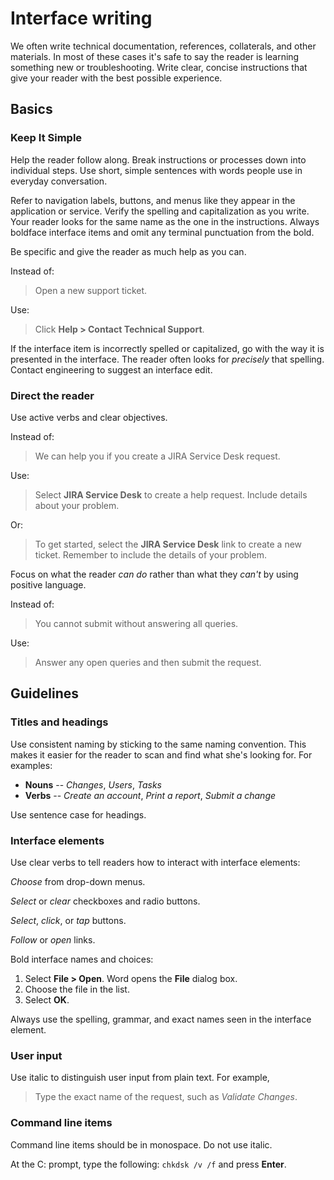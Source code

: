Interface writing
=================

We often write technical documentation, references, collaterals, and other materials.
In most of these cases it's safe to say the reader is
learning something new or troubleshooting. Write clear, concise
instructions that give your reader with the best possible experience.

Basics
------

### Keep It Simple

Help the reader follow along. Break instructions or processes down into
individual steps. Use short, simple sentences with words people use in
everyday conversation.

Refer to navigation labels, buttons, and menus like they appear in the
application or service. Verify the spelling and capitalization as you write. Your 
reader looks for the same name as the one in the instructions. Always boldface
interface items and omit any terminal punctuation from the bold. 

Be specific and give the reader as much help as you can.

Instead of:

> Open a new support ticket.

Use:

> Click **Help > Contact Technical Support**.

If the interface item is incorrectly spelled or capitalized, go with the way it
is presented in the interface. The reader often looks for *precisely* that spelling. 
Contact engineering to suggest an interface edit. 

### Direct the reader

Use active verbs and clear objectives.

Instead of:

> We can help you if you create a JIRA Service Desk request.

Use:

> Select **JIRA Service Desk** to create a help request. Include details
> about your problem.

Or:

> To get started, select the **JIRA Service Desk** link to create a new
> ticket. Remember to include the details of your problem.

Focus on what the reader *can do* rather than what they
*can't* by using positive language.

Instead of:

> You cannot submit without answering all queries.

Use:

> Answer any open queries and then submit the request.

Guidelines
----------

### Titles and headings

Use consistent naming by sticking to the same naming convention. This
makes it easier for the reader to scan and find what she's looking for.
For examples:

-   **Nouns** -- *Changes*, *Users*, *Tasks*
-   **Verbs** -- *Create an account*, *Print a report*, *Submit a change*

Use sentence case for headings.

### Interface elements

Use clear verbs to tell readers how to interact with interface elements:

*Choose* from drop-down menus.

*Select* or *clear* checkboxes and radio buttons.

*Select*, *click*, or *tap* buttons.

*Follow* or *open* links.

Bold interface names and choices:

1.  Select **File > Open**. Word opens the **File** dialog box.
2.  Choose the file in the list.
3.  Select **OK**.

Always use the spelling, grammar, and exact names seen in the interface
element.

### User input

Use italic to distinguish user input from plain text. For example,

> Type the exact name of the request, such as *Validate Changes*.

### Command line items

Command line items should be in monospace. Do not use italic.

 At the C: prompt, type the following: ``chkdsk /v /f`` and press **Enter**.
